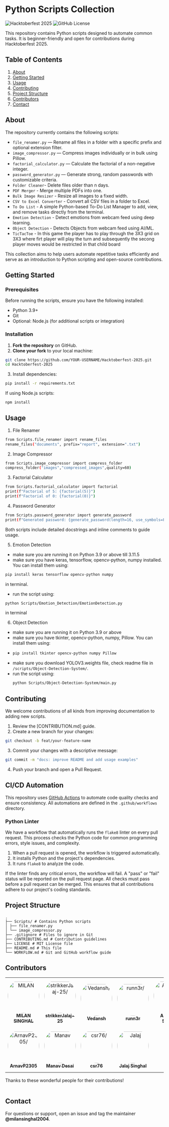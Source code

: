 # Python Scripts Collection

![Hacktoberfest 2025](https://img.shields.io/badge/Hacktoberfest-2025-orange.svg)
![GitHub License](https://img.shields.io/badge/license-MIT-blue.svg)

This repository contains Python scripts designed to automate common tasks. It is beginner-friendly and open for contributions during Hacktoberfest 2025.

## Table of Contents

1. [About](#about)
2. [Getting Started](#getting-started)
3. [Usage](#usage)
4. [Contributing](#contributing)
5. [Project Structure](#project-structure)
6. [Contributors](#contributors)
7. [Contact](#contact)

## About

The repository currently contains the following scripts:

- `file_renamer.py` — Rename all files in a folder with a specific prefix and optional extension filter.
- `image_compressor.py` — Compress images individually or in bulk using Pillow.
- `factorial_calculator.py` — Calculate the factorial of a non-negative integer.
- `password_generator.py` — Generate strong, random passwords with customizable criteria.
- `Folder Cleaner`- Delete files older than n days.
- `PDF Merger` - Merge multiple PDFs into one.
- `Bulk Image Resizer` - Resize all images to a fixed width.
- `CSV to Excel Converter` - Convert all CSV files in a folder to Excel.
- `To Do List` - A simple Python-based To-Do List Manager to add, view, and remove tasks directly from the terminal.
- `Emotion Detection` - Detect emotions from webcam feed using deep learning.
- `Object Detection` - Detects Objects from webcam feed using AI/ML.
- `TicTacToe` - In this game the player has to play through the 3X3 grid on 3X3 where firt player will play the turn and subsequently the secong player moves would be restricted in that child board 
  
This collection aims to help users automate repetitive tasks efficiently and serve as an introduction to Python scripting and open-source contributions.

## Getting Started

### Prerequisites

Before running the scripts, ensure you have the following installed:

- Python 3.9+
- Git
- Optional: Node.js (for additional scripts or integration)

### Installation

1. **Fork the repository** on GitHub.
2. **Clone your fork** to your local machine:

```bash
git clone https://github.com/YOUR-USERNAME/Hacktoberfest-2025.git
cd Hacktoberfest-2025
```

3. Install dependencies:

```bash
pip install -r requirements.txt
```

If using Node.js scripts:

```bash
npm install
```

## Usage

1. File Renamer

```bash
from Scripts.file_renamer import rename_files
rename_files("documents", prefix="report", extension=".txt")
```

2. Image Compressor

```bash
from Scripts.image_compressor import compress_folder
compress_folder("images","compressed_images",quality=60)
```

3. Factorial Calculator

```bash
from Scripts.factorial_calculator import factorial
print(f"Factorial of 5: {factorial(5)}")
print(f"Factorial of 0: {factorial(0)}")
```

4. Password Generator

```bash
from Scripts.password_generator import generate_password
print(f"Generated password: {generate_password(length=16, use_symbols=False)}")
```

Both scripts include detailed docstrings and inline comments to guide usage.

5. Emotion Detection
- make sure you are running it on Python 3.9 or above till 3.11.5
- make sure you have keras, tensorflow, opencv-python, numpy installed. You can install them using:
```bash
pip install keras tensorflow opencv-python numpy
```
in terminal.
- run the script using:
```bash
python Scripts/Emotion_Detection/EmotionDetection.py
```
in terminal

6. Object Detection
- make sure you are running it on Python 3.9 or above
- make sure you have tkinter, opencv-python, numpy, Pillow. You can install them using:
- ```bash
  pip install tkinter opencv-python numpy Pillow
  ```
- make sure you download YOLOV3.weights file, check readme file in ` /scripts/Object-Detection-System/ `.
- run the script using:
  ```bash
  python Scripts/Object-Detection-System/main.py
  ```

## Contributing

We welcome contributions of all kinds from improving documentation to adding new scripts.

1. Review the [CONTRIBUTION.md]
   guide.
2. Create a new branch for your changes:

```bash
git checkout -b feat/your-feature-name
```

3. Commit your changes with a descriptive message:

```bash
git commit -m "docs: improve README and add usage examples"
```

4. Push your branch and open a Pull Request.

## CI/CD Automation

This repository uses [GitHub Actions](https://github.com/features/actions) to automate code quality checks and ensure consistency. All automations are defined in the `.github/workflows` directory.

### Python Linter

We have a workflow that automatically runs the `flake8` linter on every pull request. This process checks the Python code for common programming errors, style issues, and complexity.

1.  When a pull request is opened, the workflow is triggered automatically.
2.  It installs Python and the project's dependencies.
3.  It runs `flake8` to analyze the code.

If the linter finds any critical errors, the workflow will fail. A "pass" or "fail" status will be reported on the pull request page. All checks must pass before a pull request can be merged. This ensures that all contributions adhere to our project's coding standards.

## Project Structure
```
.
├── Scripts/ # Contains Python scripts
│ ├── file_renamer.py
│ └── image_compressor.py
├── .gitignore # Files to ignore in Git
├── CONTRIBUTING.md # Contribution guidelines
├── LICENSE # MIT License file
├── README.md # This file
└── WORKFLOW.md # Git and GitHub workflow guide
```

## Contributors

<table>
<tr>
    <td align="center" style="word-wrap: break-word; width: 150.0; height: 150.0">
        <a href=https://github.com/milansinghal2004>
            <img src=https://avatars.githubusercontent.com/u/118826647?v=4 width="100;"  style="border-radius:50%;align-items:center;justify-content:center;overflow:hidden;padding-top:10px" alt=MILAN SINGHAL/>
            <br />
            <sub style="font-size:14px"><b>MILAN SINGHAL</b></sub>
        </a>
    </td>
    <td align="center" style="word-wrap: break-word; width: 150.0; height: 150.0">
        <a href=https://github.com/strikkerJalaj-25>
            <img src=https://avatars.githubusercontent.com/u/205951485?v=4 width="100;"  style="border-radius:50%;align-items:center;justify-content:center;overflow:hidden;padding-top:10px" alt=strikkerJalaj-25/>
            <br />
            <sub style="font-size:14px"><b>strikkerJalaj-25</b></sub>
        </a>
    </td>
    <td align="center" style="word-wrap: break-word; width: 150.0; height: 150.0">
        <a href=https://github.com/Vedansh-Rawat>
            <img src=https://avatars.githubusercontent.com/u/207315559?v=4 width="100;"  style="border-radius:50%;align-items:center;justify-content:center;overflow:hidden;padding-top:10px" alt=Vedansh/>
            <br />
            <sub style="font-size:14px"><b>Vedansh</b></sub>
        </a>
    </td>
    <td align="center" style="word-wrap: break-word; width: 150.0; height: 150.0">
        <a href=https://github.com/devanshsonii>
            <img src=https://avatars.githubusercontent.com/u/139559687?v=4 width="100;"  style="border-radius:50%;align-items:center;justify-content:center;overflow:hidden;padding-top:10px" alt=runn3r/>
            <br />
            <sub style="font-size:14px"><b>runn3r</b></sub>
        </a>
    </td>
    <td align="center" style="word-wrap: break-word; width: 150.0; height: 150.0">
        <a href=https://github.com/Spartan1-1-7>
            <img src=https://avatars.githubusercontent.com/u/121613262?v=4 width="100;"  style="border-radius:50%;align-items:center;justify-content:center;overflow:hidden;padding-top:10px" alt=Arindam Shukla/>
            <br />
            <sub style="font-size:14px"><b>Arindam Shukla</b></sub>
        </a>
    </td>
    <td align="center" style="word-wrap: break-word; width: 150.0; height: 150.0">
        <a href=https://github.com/Anshul-Bartwal>
            <img src=https://avatars.githubusercontent.com/u/223218288?v=4 width="100;"  style="border-radius:50%;align-items:center;justify-content:center;overflow:hidden;padding-top:10px" alt=Anshul-Bartwal/>
            <br />
            <sub style="font-size:14px"><b>Anshul-Bartwal</b></sub>
        </a>
    </td>
</tr>
<tr>
    <td align="center" style="word-wrap: break-word; width: 150.0; height: 150.0">
        <a href=https://github.com/ArnavP2305>
            <img src=https://avatars.githubusercontent.com/u/153117709?v=4 width="100;"  style="border-radius:50%;align-items:center;justify-content:center;overflow:hidden;padding-top:10px" alt=ArnavP2305/>
            <br />
            <sub style="font-size:14px"><b>ArnavP2305</b></sub>
        </a>
    </td>
    <td align="center" style="word-wrap: break-word; width: 150.0; height: 150.0">
        <a href=https://github.com/992manav>
            <img src=https://avatars.githubusercontent.com/u/170462638?v=4 width="100;"  style="border-radius:50%;align-items:center;justify-content:center;overflow:hidden;padding-top:10px" alt=Manav Desai/>
            <br />
            <sub style="font-size:14px"><b>Manav Desai</b></sub>
        </a>
    </td>
    <td align="center" style="word-wrap: break-word; width: 150.0; height: 150.0">
        <a href=https://github.com/csr76>
            <img src=https://avatars.githubusercontent.com/u/138115920?v=4 width="100;"  style="border-radius:50%;align-items:center;justify-content:center;overflow:hidden;padding-top:10px" alt=csr76/>
            <br />
            <sub style="font-size:14px"><b>csr76</b></sub>
        </a>
    </td>
    <td align="center" style="word-wrap: break-word; width: 150.0; height: 150.0">
        <a href=https://github.com/jalaj-25>
            <img src=https://avatars.githubusercontent.com/u/115914764?v=4 width="100;"  style="border-radius:50%;align-items:center;justify-content:center;overflow:hidden;padding-top:10px" alt=Jalaj Singhal/>
            <br />
            <sub style="font-size:14px"><b>Jalaj Singhal</b></sub>
        </a>
    </td>
</tr>
</table>

Thanks to these wonderful people for their contributions!

<table>
  <tr>
    </tr>
</table>

## Contact

For questions or support, open an issue and tag the maintainer **@milansinghal2004**.
